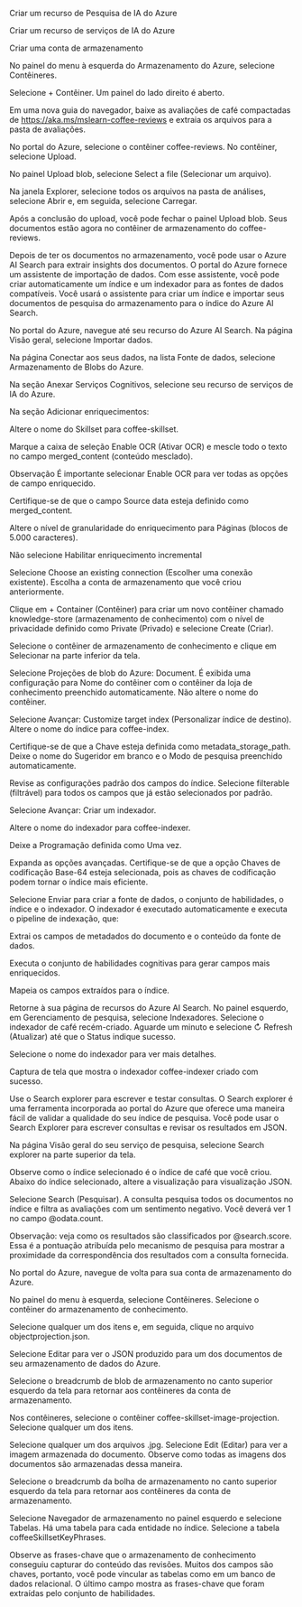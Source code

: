 Criar um recurso de Pesquisa de IA do Azure

Criar um recurso de serviços de IA do Azure

Criar uma conta de armazenamento

No painel do menu à esquerda do Armazenamento do Azure, selecione Contêineres.

Selecione + Contêiner. Um painel do lado direito é aberto.

Em uma nova guia do navegador, baixe as avaliações de café compactadas de https://aka.ms/mslearn-coffee-reviews e extraia os arquivos para a pasta de avaliações.

No portal do Azure, selecione o contêiner coffee-reviews. No contêiner, selecione Upload.

No painel Upload blob, selecione Select a file (Selecionar um arquivo).

Na janela Explorer, selecione todos os arquivos na pasta de análises, selecione Abrir e, em seguida, selecione Carregar.

Após a conclusão do upload, você pode fechar o painel Upload blob. Seus documentos estão agora no contêiner de armazenamento do coffee-reviews.

Depois de ter os documentos no armazenamento, você pode usar o Azure AI Search para extrair insights dos documentos. O portal do Azure fornece um assistente de importação de dados. Com esse assistente, você pode criar automaticamente um índice e um indexador para as fontes de dados compatíveis. Você usará o assistente para criar um índice e importar seus documentos de pesquisa do armazenamento para o índice do Azure AI Search.

No portal do Azure, navegue até seu recurso do Azure AI Search. Na página Visão geral, selecione Importar dados.

Na página Conectar aos seus dados, na lista Fonte de dados, selecione Armazenamento de Blobs do Azure.

Na seção Anexar Serviços Cognitivos, selecione seu recurso de serviços de IA do Azure.

Na seção Adicionar enriquecimentos:

Altere o nome do Skillset para coffee-skillset.

Marque a caixa de seleção Enable OCR (Ativar OCR) e mescle todo o texto no campo merged_content (conteúdo mesclado).

Observação É importante selecionar Enable OCR para ver todas as opções de campo enriquecido.

Certifique-se de que o campo Source data esteja definido como merged_content.

Altere o nível de granularidade do enriquecimento para Páginas (blocos de 5.000 caracteres).

Não selecione Habilitar enriquecimento incremental

Selecione Choose an existing connection (Escolher uma conexão existente). Escolha a conta de armazenamento que você criou anteriormente.

Clique em + Container (Contêiner) para criar um novo contêiner chamado knowledge-store (armazenamento de conhecimento) com o nível de privacidade definido como Private (Privado) e selecione Create (Criar).

Selecione o contêiner de armazenamento de conhecimento e clique em Selecionar na parte inferior da tela.

Selecione Projeções de blob do Azure: Document. É exibida uma configuração para Nome do contêiner com o contêiner da loja de conhecimento preenchido automaticamente. Não altere o nome do contêiner.

Selecione Avançar: Customize target index (Personalizar índice de destino). Altere o nome do índice para coffee-index.

Certifique-se de que a Chave esteja definida como metadata_storage_path. Deixe o nome do Sugeridor em branco e o Modo de pesquisa preenchido automaticamente.

Revise as configurações padrão dos campos do índice. Selecione filterable (filtrável) para todos os campos que já estão selecionados por padrão.

Selecione Avançar: Criar um indexador.

Altere o nome do indexador para coffee-indexer.

Deixe a Programação definida como Uma vez.

Expanda as opções avançadas. Certifique-se de que a opção Chaves de codificação Base-64 esteja selecionada, pois as chaves de codificação podem tornar o índice mais eficiente.

Selecione Enviar para criar a fonte de dados, o conjunto de habilidades, o índice e o indexador. O indexador é executado automaticamente e executa o pipeline de indexação, que:

Extrai os campos de metadados do documento e o conteúdo da fonte de dados.

Executa o conjunto de habilidades cognitivas para gerar campos mais enriquecidos.

Mapeia os campos extraídos para o índice.

Retorne à sua página de recursos do Azure AI Search. No painel esquerdo, em Gerenciamento de pesquisa, selecione Indexadores. Selecione o indexador de café recém-criado. Aguarde um minuto e selecione ↻ Refresh (Atualizar) até que o Status indique sucesso.

Selecione o nome do indexador para ver mais detalhes.

Captura de tela que mostra o indexador coffee-indexer criado com sucesso.

Use o Search explorer para escrever e testar consultas. O Search explorer é uma ferramenta incorporada ao portal do Azure que oferece uma maneira fácil de validar a qualidade do seu índice de pesquisa. Você pode usar o Search Explorer para escrever consultas e revisar os resultados em JSON.

Na página Visão geral do seu serviço de pesquisa, selecione Search explorer na parte superior da tela.

Observe como o índice selecionado é o índice de café que você criou. Abaixo do índice selecionado, altere a visualização para visualização JSON.

Selecione Search (Pesquisar). A consulta pesquisa todos os documentos no índice e filtra as avaliações com um sentimento negativo. Você deverá ver 1 no campo @odata.count.

Observação: veja como os resultados são classificados por @search.score. Essa é a pontuação atribuída pelo mecanismo de pesquisa para mostrar a proximidade da correspondência dos resultados com a consulta fornecida.

No portal do Azure, navegue de volta para sua conta de armazenamento do Azure.

No painel do menu à esquerda, selecione Contêineres. Selecione o contêiner do armazenamento de conhecimento.

Selecione qualquer um dos itens e, em seguida, clique no arquivo objectprojection.json.

Selecione Editar para ver o JSON produzido para um dos documentos de seu armazenamento de dados do Azure.

Selecione o breadcrumb de blob de armazenamento no canto superior esquerdo da tela para retornar aos contêineres da conta de armazenamento.

Nos contêineres, selecione o contêiner coffee-skillset-image-projection. Selecione qualquer um dos itens.

Selecione qualquer um dos arquivos .jpg. Selecione Edit (Editar) para ver a imagem armazenada do documento. Observe como todas as imagens dos documentos são armazenadas dessa maneira.

Selecione o breadcrumb da bolha de armazenamento no canto superior esquerdo da tela para retornar aos contêineres da conta de armazenamento.

Selecione Navegador de armazenamento no painel esquerdo e selecione Tabelas. Há uma tabela para cada entidade no índice. Selecione a tabela coffeeSkillsetKeyPhrases.

Observe as frases-chave que o armazenamento de conhecimento conseguiu capturar do conteúdo das revisões. Muitos dos campos são chaves, portanto, você pode vincular as tabelas como em um banco de dados relacional. O último campo mostra as frases-chave que foram extraídas pelo conjunto de habilidades.
